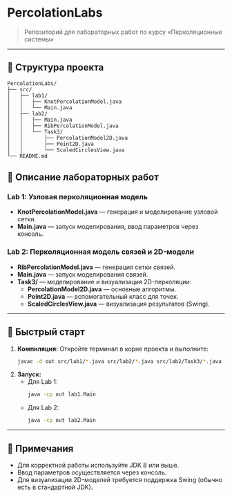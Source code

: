 
# PercolationLabs

> Репозиторий для лабораторных работ по курсу «Перколяционные системы»

---

## 📁 Структура проекта

```
PercolationLabs/
├── src/
│   ├── lab1/
│   │   ├── KnotPercolationModel.java
│   │   └── Main.java
│   ├── lab2/
│   │   ├── Main.java
│   │   ├── RibPercolationModel.java
│   │   └── Task3/
│   │       ├── PercolationModel2D.java
│   │       ├── Point2D.java
│   │       └── ScaledCirclesView.java
└── README.md
```

## 🧪 Описание лабораторных работ

### Lab 1: Узловая перколяционная модель
- **KnotPercolationModel.java** — генерация и моделирование узловой сетки.
- **Main.java** — запуск моделирования, ввод параметров через консоль.

### Lab 2: Перколяционная модель связей и 2D-модели
- **RibPercolationModel.java** — генерация сетки связей.
- **Main.java** — запуск моделирования связей.
- **Task3/** — моделирование и визуализация 2D-перколяции:
	- **PercolationModel2D.java** — основные алгоритмы.
	- **Point2D.java** — вспомогательный класс для точек.
	- **ScaledCirclesView.java** — визуализация результатов (Swing).

---

## 🚀 Быстрый старт

1. **Компиляция:**
	 Откройте терминал в корне проекта и выполните:
	 ```sh
	 javac -d out src/lab1/*.java src/lab2/*.java src/lab2/Task3/*.java
	 ```
2. **Запуск:**
	 - Для Lab 1:
		 ```sh
		 java -cp out lab1.Main
		 ```
	 - Для Lab 2:
		 ```sh
		 java -cp out lab2.Main
		 ```

---

## 📝 Примечания
- Для корректной работы используйте JDK 8 или выше.
- Ввод параметров осуществляется через консоль.
- Для визуализации 2D-моделей требуется поддержка Swing (обычно есть в стандартной JDK).


